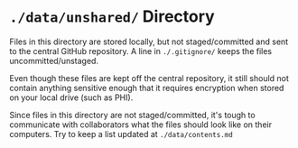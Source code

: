 `./data/unshared/` Directory
=========
Files in this directory are stored locally, but not staged/committed and sent to the central GitHub repository.  A line in `./.gitignore/` keeps the files uncommitted/unstaged.

Even though these files are kept off the central repository, it still should not contain anything sensitive enough that it requires encryption when stored on your local drive (such as PHI).

Since files in this directory are not staged/committed, it's tough to communicate with collaborators what the files should look like on their computers.  Try to keep a list updated at `./data/contents.md`
